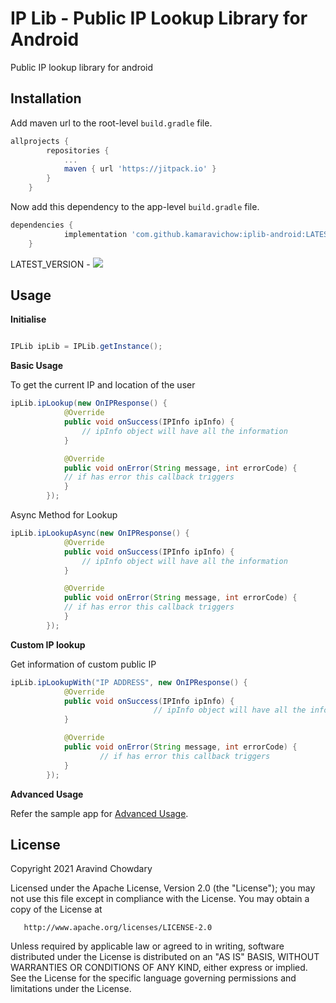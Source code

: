 # IP Lib - Public IP Lookup Library for Android

Public IP lookup library for android


## Installation

Add maven url to the root-level `build.gradle` file.

```groovy
allprojects {
		repositories {
			...
			maven { url 'https://jitpack.io' }
		}
	}
```

Now add this dependency to the app-level `build.gradle` file.

```groovy
dependencies {
	        implementation 'com.github.kamaravichow:iplib-android:LATEST_VERSION'
	}
```

LATEST_VERSION - [![](https://jitpack.io/v/kamaravichow/iplib-android.svg)](https://jitpack.io/#kamaravichow/iplib-android)


## Usage

**Initialise**

```java

IPLib ipLib = IPLib.getInstance();

```

**Basic Usage**

To get the current IP and location of the user

```java
ipLib.ipLookup(new OnIPResponse() {
            @Override
            public void onSuccess(IPInfo ipInfo) {
                // ipInfo object will have all the information
            }

            @Override
            public void onError(String message, int errorCode) {
	    	// if has error this callback triggers
            }
        });
```

Async Method for Lookup

```java
ipLib.ipLookupAsync(new OnIPResponse() {
            @Override
            public void onSuccess(IPInfo ipInfo) {
                // ipInfo object will have all the information
            }

            @Override
            public void onError(String message, int errorCode) {
	    	// if has error this callback triggers
            }
        });
```

**Custom IP lookup**

Get information of custom public IP

```java
ipLib.ipLookupWith("IP ADDRESS", new OnIPResponse() {
            @Override
            public void onSuccess(IPInfo ipInfo) {
                                // ipInfo object will have all the information
            }

            @Override
            public void onError(String message, int errorCode) {
			    	// if has error this callback triggers
            }
        });
```

**Advanced Usage**

Refer the sample app for [Advanced Usage]().


## License

Copyright 2021 Aravind Chowdary

   Licensed under the Apache License, Version 2.0 (the "License");
   you may not use this file except in compliance with the License.
   You may obtain a copy of the License at

       http://www.apache.org/licenses/LICENSE-2.0

   Unless required by applicable law or agreed to in writing, software
   distributed under the License is distributed on an "AS IS" BASIS,
   WITHOUT WARRANTIES OR CONDITIONS OF ANY KIND, either express or implied.
   See the License for the specific language governing permissions and
   limitations under the License.
